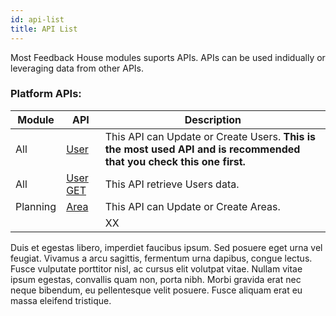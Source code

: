 ```yaml
---
id: api-list
title: API List
---
```


Most Feedback House modules suports APIs. APIs can be used indidually or leveraging data from other APIs.

### Platform APIs:

| Module   | API                                  | Description | 
|----------|--------------------------------------|-------------|
| All      | [User](api-user-update-or-create.md) | This API can Update or Create Users. **This is the most used API and is recommended that you check this one first.**  |
| All      | [User GET](api-user-get.md) | This API retrieve Users data. |
| Planning | [Area](api-area-update-or-create.md) | This API can Update or Create Areas. |
|          |      | XX                                                                                                    |

Duis et egestas libero, imperdiet faucibus ipsum. Sed posuere eget urna vel feugiat. Vivamus a arcu sagittis, fermentum urna dapibus, congue lectus. Fusce vulputate porttitor nisl, ac cursus elit volutpat vitae. Nullam vitae ipsum egestas, convallis quam non, porta nibh. Morbi gravida erat nec neque bibendum, eu pellentesque velit posuere. Fusce aliquam erat eu massa eleifend tristique.
